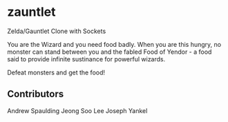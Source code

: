 # zauntlet
Zelda/Gauntlet Clone with Sockets

You are the Wizard and you need food badly. When you are this hungry, no monster can stand between you and the fabled Food of Yendor - a food said to provide infinite sustinance for powerful wizards.

Defeat monsters and get the food!

## Contributors
Andrew Spaulding
Jeong Soo Lee
Joseph Yankel
